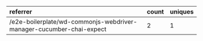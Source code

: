 | referrer                                                            | count | uniques |
| :------------------------------------------------------------------ | :---- | :------ |
| /e2e-boilerplate/wd-commonjs-webdriver-manager-cucumber-chai-expect | 2     | 1       |